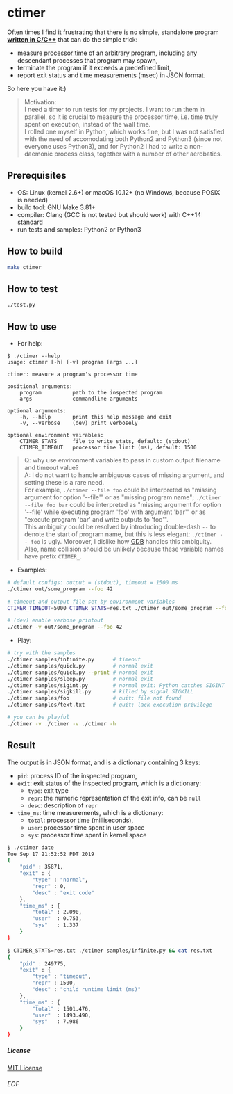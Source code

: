 # ctimer

Often times I find it frustrating that there is no simple, standalone program <u>**written in C/C++**</u> that
can do the simple trick:
- measure [processor time](https://en.wikipedia.org/wiki/CPU_time) of an arbitrary program, including any descendant processes that program may spawn,
- terminate the program if it exceeds a predefined limit,
- report exit status and time measurements (msec) in JSON format.

So here you have it:)

> Motivation:<br>I need a timer to run tests for my projects. I want to run them in parallel, so it is crucial to measure the processor time, i.e. time truly spent on execution, instead of the wall time.<br>I rolled one myself in Python, which works fine, but I was not satisfied with the need of accomodating both Python2 and Python3 (since not everyone uses Python3), and for Python2 I had to write a non-daemonic process class, together with a number of other aerobatics.

## Prerequisites
- OS: Linux (kernel 2.6+) or macOS 10.12+ (no Windows, because POSIX is needed)
- build tool: GNU Make 3.81+
- compiler: Clang (GCC is not tested but should work) with C++14 standard
- run tests and samples: Python2 or Python3

## How to build
```sh
make ctimer
```

## How to test
```sh
./test.py
```

## How to use
- For help:
```
$ ./ctimer --help
usage: ctimer [-h] [-v] program [args ...]

ctimer: measure a program's processor time

positional arguments:
    program          path to the inspected program
    args             commandline arguments

optional arguments:
    -h, --help       print this help message and exit
    -v, --verbose    (dev) print verbosely

optional environment vairables:
    CTIMER_STATS     file to write stats, default: (stdout)
    CTIMER_TIMEOUT   processor time limit (ms), default: 1500
```

> Q: why use environment variables to pass in custom output filename and timeout value?<br>A: I do not want to handle ambiguous cases of missing argument, and setting these is a rare need.<br>For example, `./ctimer --file foo` could be interpreted as "missing argument for option '--file'" or as "missing program name"; `./ctimer --file foo bar` could be interpreted as "missing argument for option '--file' while executing program 'foo' with argument 'bar'" or as "execute program 'bar' and write outputs to 'foo'".<br>This ambiguity could be resolved by introducing double-dash `--` to denote the start of program name, but this is less elegant: `./ctimer -- foo` is ugly. Moreover, I dislike how [GDB](https://www.gnu.org/software/gdb/) handles this ambiguity.<br>Also, name collision should be unlikely because these variable names have prefix `CTIMER_`.

- Examples:
```sh
# default configs: output = (stdout), timeout = 1500 ms
./ctimer out/some_program --foo 42

# timeout and output file set by environment variables
CTIMER_TIMEOUT=5000 CTIMER_STATS=res.txt ./ctimer out/some_program --foo 42

# (dev) enable verbose printout
./ctimer -v out/some_program --foo 42
```

- Play:
```sh
# try with the samples
./ctimer samples/infinite.py      # timeout
./ctimer samples/quick.py         # normal exit
./ctimer samples/quick.py --print # normal exit
./ctimer samples/sleep.py         # normal exit
./ctimer samples/sigint.py        # normal exit: Python catches SIGINT
./ctimer samples/sigkill.py       # killed by signal SIGKILL
./ctimer samples/foo              # quit: file not found
./ctimer samples/text.txt         # quit: lack execution privilege

# you can be playful
./ctimer -v ./ctimer -v ./ctimer -h
```

## Result
The output is in JSON format, and is a dictionary containing 3 keys:
- `pid`: process ID of the inspected program,
- `exit`: exit status of the inspected program, which is a dictionary:
    - `type`: exit type
    - `repr`: the numeric representation of the exit info, can be `null`
    - `desc`: description of `repr`
- `time_ms`: time measurements, which is a dictionary:
    - `total`: processor time (milliseconds),
    - `user`: processor time spent in user space
    - `sys`: processor time spent in kernel space

```sh
$ ./ctimer date
Tue Sep 17 21:52:52 PDT 2019
{
    "pid" : 35871,
    "exit" : {
        "type" : "normal",
        "repr" : 0,
        "desc" : "exit code"
    },
    "time_ms" : {
        "total" : 2.090,
        "user"  : 0.753,
        "sys"   : 1.337
    }
}
```
```sh
$ CTIMER_STATS=res.txt ./ctimer samples/infinite.py && cat res.txt
{
    "pid" : 249775,
    "exit" : {
        "type" : "timeout",
        "repr" : 1500,
        "desc" : "child runtime limit (ms)"
    },
    "time_ms" : {
        "total" : 1501.476,
        "user"  : 1493.490,
        "sys"   : 7.986
    }
}
```

##### License
[MIT License](LICENSE.txt)

###### EOF
